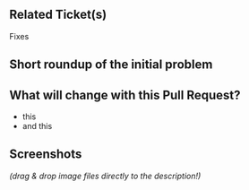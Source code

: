 ## Related Ticket(s)
Fixes 


## Short roundup of the initial problem



## What will change with this Pull Request?
- this
- and this


## Screenshots
*(drag & drop image files directly to the description!)*
